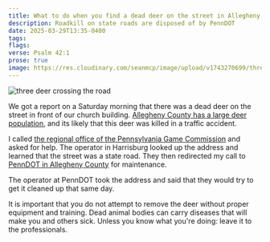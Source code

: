 ```yaml
---
title: What to do when you find a dead deer on the street in Allegheny County?
description: Roadkill on state roads are disposed of by PennDOT
date: 2025-03-29T13:35-0400
tags:
flags:
verse: Psalm 42:1
prose: true
image: https://res.cloudinary.com/seanmcp/image/upload/v1743270699/three-deer-crossing-road.jpg
---
```


<img src="https://res.cloudinary.com/seanmcp/image/upload/c_scale,w_900/v1743270699/three-deer-crossing-road.jpg" alt="three deer crossing the road" />

We got a report on a Saturday morning that there was a dead deer on the street
in front of our church building.
[Allegheny County has a large deer population](https://www.post-gazette.com/life/outdoors/2024/10/28/allegheny-county-pittsburgh-deer-crashes/stories/202410250115),
and its likely that this deer was killed in a traffic accident.

I called
[the regional office of the Pennsylvania Game Commission](https://www.pa.gov/agencies/pgc/about-us/contact-information/offices-and-regions/southwest-region.html)
and asked for help. The operator in Harrisburg looked up the address and learned
that the street was a state road. They then redirected my call to
[PennDOT in Allegheny County](https://www.pa.gov/agencies/penndot/contact-us.html)
for maintenance.

The operator at PennDOT took the address and said that they would try to get it
cleaned up that same day.

It is important that you do not attempt to remove the deer without proper
equipment and training. Dead animal bodies can carry diseases that will make you
and others sick. Unless you know what you're doing: leave it to the
professionals.
